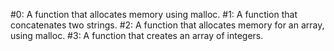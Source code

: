 #0: A function that allocates memory using malloc.
#1: A function that concatenates two strings.
#2: A function that allocates memory for an array, using malloc.
#3: A function that creates an array of integers.
